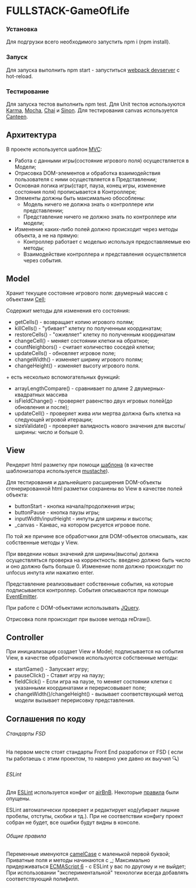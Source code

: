 # FULLSTACK-GameOfLife

### Установка 
Для подгрузки всего необходимого запустить npm i (npm install).

### Запуск
Для запуска выполнить npm start - запуститься [webpack devserver](https://webpack.github.io/docs/webpack-dev-server.html) с hot-reload.

### Тестирование
Для запуска тестов выполнить npm test. 
Для Unit тестов используются [Karma](https://karma-runner.github.io/1.0/index.html), [Mocha](https://mochajs.org/), [Chai](http://chaijs.com/) и [Sinon](http://sinonjs.org/).
Для тестирования canvas используется [Canteen](https://github.com/platfora/Canteen).
## Архитектура

В проекте используется шаблон [MVC](https://ru.wikipedia.org/wiki/Model-View-Controller):
- Работа с данными игры(состояние игрового поля) осуществляется в Модели;
- Отрисовка DOM-элементов и обработка взаимодействия пользователя с ними осуществляется в Представлении;
- Основная логика игры(старт, пауза, конец игры, изменение состояния поля) прописывается в Контроллере;
- Элементы должны быть максимально обособлены:
  - Модель ничего не должна знать о контроллере или представлении;
  - Представление ничего не должно знать по контроллере или модели;
- Изменение каких-либо полей должно происходит через методы объекта, а не на прямую:
  - Контроллер работает с моделью используя предоставляемые ею методы;
  - Взаимодействие контроллера и представления осуществляется через события.

## Model
 Хранит текущее состояние игрового поля: двумерный массив с объектами [Cell](src/Model/Cell.js);
 
 Содержит методы для изменения его состояния:
 - getCells() - возвращает копию игрового полям;
 - killCells() - "убивает" клетку по полученным координатам;
 - restoreCells() - "оживляет" клетку по полученным координатам
 - changeCell() - меняет состоянии клетки на обратное;
 - countNeighbors() - считает количество соседей клетки;
 - updateCells() - обновляет игровое поле;
 - changeWidth() - изменяет ширину игрового полям;
 - changeHeight() - изменяет высоту игрового поля.
 
 \+ есть несколько вспомогательных функций:
 - arrayLengthCompare() - сравнивает по длине 2 двумерных-квадратных массива
 - isFieldChange() - проверяет равенство двух игровых полей(до обновления и после);
 - updateCell() - проверяет жива или мертва должна быть клетка на следующей игровой итерации;
 - sizeValidate() - проверяет валидность нового значения для высоты/ширины: число и больше 0.
 
 ## View
 
 Рендерит html разметку при помощи [шаблона](src/View/template.mustache) (в качестве шаблонизатора используется [mustache](https://github.com/janl/mustache.js)).
 
 Для тестирования и дальнейшего расширения DOM-объекты сгенерированной html разметки сохранены во View в качестве полей объекта:
 - buttonStart - кнопка начала/продолжения игры;
 - buttonPause - кнопка паузы игры;
 - inputWidth/inputHeight - инпуты для ширины и высоты;
 - _canvas - Канвас, на котором рисуется игровое поле.
 
 По той же причине все обработчики для DOM-объектов описывать, как собственные методы у View.
 
 При введении новых значений для ширины(высоты) должна осуществляться проверка на корректность: введено должно быть число и оно должно быть больше 0. 
 Изменение поля должно происходит по unfocus инпута или нажатию enter. 
 
 Представление реализовывает собственные события, на которые подписывается контроллер. 
 События описываются при помощи [EventEmitter](src/View/EventEmitter.js).
 
 При работе с DOM-объектами использывать [JQuery](https://jquery.com/).
 
 Отрисовка поля происходит при вызове метода reDraw().
 
 ## Controller
 
 При инициализации создает View и Model; подписывается на события View, в качестве обработчиков используются собственные методы:
 
 - startGame() - Запускает игру;
 - pauseClick() - Ставит игру на паузу;
 - fieldClick() - Если игра на паузе, то меняет состоянии клетки с указанными координатами и перерисовывает поле;
 - changeWidth()/changeHeight() - вызывает соответствующий метод модели вызывает перерисовку представления.
 
 ## Соглашения по коду
 
 ###### Стандарты FSD
  На первом месте стоят стандарты Front End разработки от FSD ( если ты работаешь с этим проектом, то наверно уже давно их выучил :mag:)
 
 ###### ESLint
 Для [ESLint](http://eslint.org/) используется конфиг от [airBnB](https://www.npmjs.com/package/eslint-config-airbnb-base). 
 Некоторые [правила](.eslintrc) были опущены.
 
 ESLint автоматически проверяет и редактирует код(убирает лишние пробелы, отступы, скобки и тд.). При не соответствии конфигу проект собран не будет, все ошибки будут видны в консоле.
 
  ###### Общие правила
  Переменные именуются [camelCase](https://en.wikipedia.org/wiki/Camel_case) c маленькой первой буквой;
  Приватные поля и методы начинаются с _;
  Максимально придерживаться [ECMAScript 6](http://es6-features.org/#Constants) - с ESLint у вас по другому и не выйдет;
  При использовании "экспериментальной" технологии всегда добавлять соответствующий полифилл.
 
